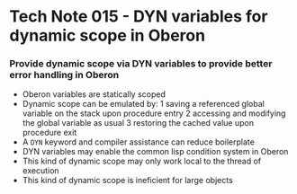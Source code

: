 # Tech Note 015 - DYN variables for dynamic scope in Oberon
### Provide dynamic scope via DYN variables to provide better error handling in Oberon

* Oberon variables are statically scoped
* Dynamic scope can be emulated by:
 1 saving a referenced global variable on the stack upon procedure entry
 2 accessing and modifying the global variable as usual
 3 restoring the cached value upon procedure exit
* A `DYN` keyword and compiler assistance can reduce boilerplate
* DYN variables may enable the common lisp condition system in Oberon
* This kind of dynamic scope may only work local to the thread of execution
* This kind of dynamic scope is ineficient for large objects

